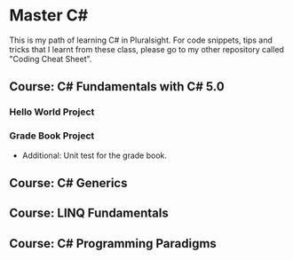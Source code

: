 # Master C# #

This is my path of learning C# in Pluralsight. For code snippets, tips and tricks that I learnt from these class, please go to my other repository called "Coding Cheat Sheet".

## Course: C# Fundamentals with C# 5.0

### Hello World Project

### Grade Book Project

- Additional: Unit test for the grade book.

## Course: C# Generics

## Course: LINQ Fundamentals

## Course: C# Programming Paradigms